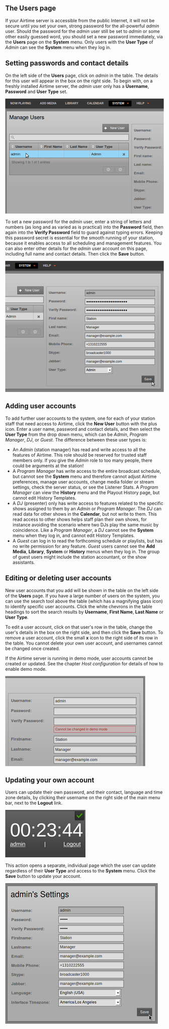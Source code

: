 The Users page
---------------

If your Airtime server is accessible from the public Internet, it will not be secure until you set your own, strong password for the all-powerful *admin* user. Should the password for the *admin* user still be set to *admin* or some other easily guessed word, you should set a new password immediately, via the **Users** page on the <span style="font-weight: bold;">System</span> menu. Only users with the **User Type** of *Admin* can see the **System** menu when they log in.

Setting passwords and contact details
-------------------------------------

On the left side of the **Users** page, click on *admin* in the table. The details for this user will appear in the box on the right side. To begin with, on a freshly installed Airtime server, the *admin* user only has a **Username**, **Password** and **User Type** set.

![](img/Screenshot473-Manage_user_admin.png)

To set a new password for the *admin* user, enter a string of letters and numbers (as long and as varied as is practical) into the **Password** field, then again into the **Verify Password** field to guard against typing errors. Keeping this password secret is essential for the smooth running of your station, because it enables access to all scheduling and management features. You can also enter other details for the *admin* user account on this page, including full name and contact details. Then click the **Save** button.

![](img/Screenshot474-Save_user_details.png)

Adding user accounts
--------------------

To add further user accounts to the system, one for each of your station staff that need access to Airtime, click the **New User** button with the plus icon. Enter a user name, password and contact details, and then select the **User Type** from the drop down menu, which can be *Admin*, *Program Manager*, *DJ*, or *Guest*. The difference between these user types is:

-   An *Admin* (station manager) has read and write access to all the features of Airtime. This role should be
reserved for trusted staff members only. If you give the *Admin* role to too many people, there could be arguments
at the station!
-   A *Program Manager* has write access to the entire broadcast schedule, but cannot see the **System** menu and therefore cannot adjust Airtime preferences, manage user accounts, change media folder or stream settings, check the server status, or see the Listener Stats. A
*Program Manager* can view the **History** menu and the Playout History page, but cannot edit History Templates.
-   A *DJ* (presenter) only has write access to features related to the specific shows assigned to them by an
*Admin* or *Program Manager*. The *DJ* can read data for other shows in the **Calendar**, but not write to them.
This read access to other shows helps staff plan their own shows, for instance avoiding the scenario where two DJs
play the same music by coincidence. Like a *Program Manager*, a *DJ* cannot see the **System** menu when they log
in, and cannot edit History Templates.
-   A *Guest* can log in to read the forthcoming schedule or playlists, but has no write permission for any
feature. *Guest* users cannot see the **Add Media**, **Library**, **System** or **History** menus when they log in.
The group of guest users might include the station accountant, or the show assistants.

Editing or deleting user accounts
---------------------------------

New user accounts that you add will be shown in the table on the left side of the **Users** page. If you have a large number of users on the system, you can use the search tool above the table (which has a magnifying glass icon) to identify specific user accounts. Click the white chevrons in the table headings to sort the search results by **Username**, **First Name**, **Last Name** or **User Type**.

To edit a user account, click on that user's row in the table, change the user's details in the box on the right side, and then click the **Save** button. To remove a user account, click the small **x** icon to the right side of its row in the table. You cannot delete your own user account, and usernames cannot be changed once created.

If the Airtime server is running in demo mode, user accounts cannot be created or updated. See the chapter *Host configuration* for details of how to enable demo mode.

![](img/Screenshot531-Passwords_locked_down.png)

Updating your own account
-------------------------

Users can update their own password, and their contact, language and time zone details, by clicking their username on the right side of the main menu bar, next to the **Logout** link.

![](img/Screenshot475-Edit_own_user_account.png) 

This action opens a separate, individual page which the user can update regardless of their **User Type** and access to the **System** menu. Click the **Save** button to update your account.

![](img/Screenshot532-Personal_settings_250.png)
